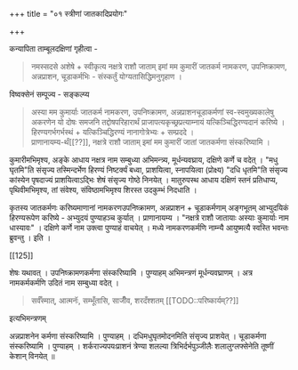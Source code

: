+++
title = "०१ स्त्रीणां जातकादिप्रयोगः"

+++

कन्यापिता ताम्बूलदक्षिणां गृहीत्वा - 

> नमस्सदसे अशेषे + स्वीकृत्य नक्षत्रे राशौ जाताम् इमां मम कुमारीं जातकर्म नामकरण, उपनिष्क्रामण, अन्नप्राशन, चूडाकर्मभिः - संस्कर्तुं योग्यतासिद्धिमनुगृहाण । 

विष्वक्सेनं सम्पूज्य - सङ्कल्प्य 

> अस्या मम कुमार्याः जातकर्म नामकरण, उपनिष्क्रामण, अन्नप्राशनचूडाकर्मणां स्व-स्वमुख्यकालेषु अकरणेन यो दोषः समजनि तद्दोषपरिहारार्थं प्राजापत्यकृच्छ्रप्रत्याम्नायं यत्किञ्चिद्धिरण्यदानं करिष्ये ।  
हिरण्यगर्भगर्भस्थं + यत्किञ्चिद्धिरण्यं नानागोत्रेभ्यः + सम्प्रददे ।  
प्राणानायम्य-र्थं[[??]], नक्षत्रे राशौ जाताम् इमां मम कुमारीं जातां जातकर्मणा संस्करिष्यामि ।

कुमारीमभिमृश्य, अङ्के आधाय नक्षत्र नाम सम्बुध्या अभिमन्त्र्य, मूर्धन्यवघ्राय, दक्षिणे कर्णे च वदेत् । "मधु घृतमि"ति संसृज्य तस्मिन्दर्भेण हिरण्यं निष्टर्क्यं बध्वा, प्राशयित्वा, स्नापयित्वा (प्रोक्ष्य) "दधि धृतमि"ति संसृज्य कांस्येन पृषदाज्यं प्राशयित्वाऽद्भिः शेषं संसृज्य गोष्ठे निनयेत् । मातुरुपस्थ आधाय दक्षिणं स्तनं प्रतिधाप्य, पृथिवीमभिमृश्य, तां संवेश्य, संविष्ठामभिमृश्य शिरस्त उदकुम्भं निदधाति ।

कृतस्य जातकर्मणः करिष्यमाणानां नामकरणउपनिष्क्रामण, अन्नप्राशन + चूडाकर्मणाम् अङ्गभूतम् आभ्युदयिकं हिरण्यरूपेण करिष्ये - अभ्युदयं पुण्याहञ्च कुर्यात् । प्राणानायम्य । "नक्षत्रे राशौ जातायाः अस्याः कुमार्याः नाम धास्यावः" । दक्षिणे कर्णे नाम उक्त्वा पुण्याहं वाचयेत् । मध्ये नामकरणकर्मणि नाम्न्यै आयुष्मत्यै स्वस्ति भवन्तः ब्रुवन्तु । इति ।

[[125]]

शेषः यथावत् । उपनिष्क्रामणकर्मणा संस्करिष्यामि । पुण्याहम् अभिमन्त्रणं मूर्धन्यवघ्राणम् । अत्र नामकर्मकर्मणि उदितं नाम सम्बुध्या वदेत् ।

> सर्वँस्मात्, आत्मनॅः, सम्भूँतासि, साजीँव, शरदँश्शतम् [[TODO::परिष्कार्यम्??]]

इत्यभिमन्त्रणम्

अन्नप्राशनेन कर्मणा संस्करिष्यामि । पुण्याहम् । दधिमधुघृतमोदनमिति संसृज्य प्राशयेत् । चूडाकर्मणा संस्करिष्यामि । पुण्याहम् । शर्कराज्यपयःप्राशनं त्रेण्या शलल्या त्रिभिर्दर्भपुञ्जीलैः शलालुग्लफ्सेनेति तूष्णीं केशान् विनयेत् ॥